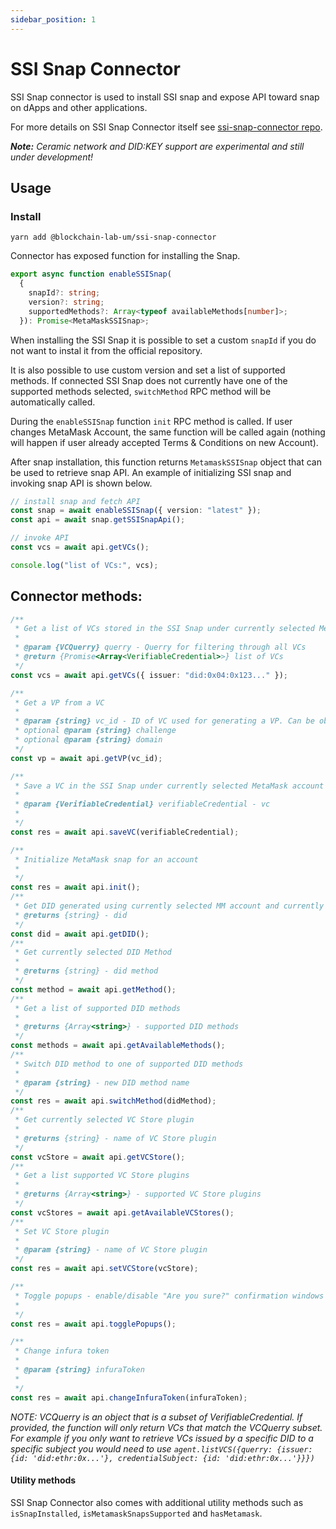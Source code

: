 ```yaml
---
sidebar_position: 1
---
```


# SSI Snap Connector

SSI Snap connector is used to install SSI snap and expose API toward snap on dApps and other applications.

For more details on SSI Snap Connector itself see [ssi-snap-connector repo](https://github.com/blockchain-lab-um/ssi-snap-connector).

_**Note:** Ceramic network and DID:KEY support are experimental and still under development!_

## Usage

### Install

`yarn add @blockchain-lab-um/ssi-snap-connector`

Connector has exposed function for installing the Snap.

```typescript
export async function enableSSISnap(
  {
    snapId?: string;
    version?: string;
    supportedMethods?: Array<typeof availableMethods[number]>;
  }): Promise<MetaMaskSSISnap>;
```

When installing the SSI Snap it is possible to set a custom `snapId` if you do not want to instal it from the official repository.

It is also possible to use custom version and set a list of supported methods. If connected SSI Snap does not currently have one of the supported methods selected, `switchMethod` RPC method will be automatically called.

During the `enableSSISnap` function `init` RPC method is called. If user changes MetaMask Account, the same function will be called again (nothing will happen if user already accepted Terms & Conditions on new Account).

After snap installation, this function returns `MetamaskSSISnap` object that can be used to retrieve snap API.
An example of initializing SSI snap and invoking snap API is shown below.

```typescript
// install snap and fetch API
const snap = await enableSSISnap({ version: "latest" });
const api = await snap.getSSISnapApi();

// invoke API
const vcs = await api.getVCs();

console.log("list of VCs:", vcs);
```

## Connector methods:

```typescript
/**
 * Get a list of VCs stored in the SSI Snap under currently selected MetaMask account
 *
 * @param {VCQuerry} querry - Querry for filtering through all VCs
 * @return {Promise<Array<VerifiableCredential>>} list of VCs
 */
const vcs = await api.getVCs({ issuer: "did:0x04:0x123..." });

/**
 * Get a VP from a VC
 *
 * @param {string} vc_id - ID of VC used for generating a VP. Can be obtained with getVCs function
 * optional @param {string} challenge
 * optional @param {string} domain
 */
const vp = await api.getVP(vc_id);

/**
 * Save a VC in the SSI Snap under currently selected MetaMask account
 *
 * @param {VerifiableCredential} verifiableCredential - vc
 *
 */
const res = await api.saveVC(verifiableCredential);

/**
 * Initialize MetaMask snap for an account
 *
 */
const res = await api.init();
/**
 * Get DID generated using currently selected MM account and currently selected DID method.
 * @returns {string} - did
 */
const did = await api.getDID();
/**
 * Get currently selected DID Method
 *
 * @returns {string} - did method
 */
const method = await api.getMethod();
/**
 * Get a list of supported DID methods
 *
 * @returns {Array<string>} - supported DID methods
 */
const methods = await api.getAvailableMethods();
/**
 * Switch DID method to one of supported DID methods
 *
 * @param {string} - new DID method name
 */
const res = await api.switchMethod(didMethod);
/**
 * Get currently selected VC Store plugin
 *
 * @returns {string} - name of VC Store plugin
 */
const vcStore = await api.getVCStore();
/**
 * Get a list supported VC Store plugins
 *
 * @returns {Array<string>} - supported VC Store plugins
 */
const vcStores = await api.getAvailableVCStores();
/**
 * Set VC Store plugin
 *
 * @param {string} - name of VC Store plugin
 */
const res = await api.setVCStore(vcStore);

/**
 * Toggle popups - enable/disable "Are you sure?" confirmation windows when retrieving VCs and generating VPs,...
 *
 */
const res = await api.togglePopups();

/**
 * Change infura token
 *
 * @param {string} infuraToken
 *
 */
const res = await api.changeInfuraToken(infuraToken);
```

_NOTE: VCQuerry is an object that is a subset of VerifiableCredential. If provided, the function will only return VCs that match the VCQuerry subset. For example if you only want to retrieve VCs issued by a specific DID to a specific subject you would need to use `agent.listVCS({querry: {issuer: {id: 'did:ethr:0x...'}, credentialSubject: {id: 'did:ethr:0x...'}}})`_

#### Utility methods

SSI Snap Connector also comes with additional utility methods such as `isSnapInstalled`, `isMetamaskSnapsSupported` and `hasMetamask`.

